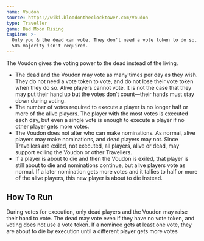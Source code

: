 ```yaml
---
name: Voudon
source: https://wiki.bloodontheclocktower.com/Voudon
type: Traveller
game: Bad Moon Rising
tagLine: >-
  Only you & the dead can vote. They don't need a vote token to do so. A
  50% majority isn't required.
---
```


The Voudon gives the voting power to the dead instead of the living.

- The dead and the Voudon may vote as many times per day as they wish.
  They do not need a vote token to vote, and do not lose their vote
  token when they do so. Alive players cannot vote. It is not the case
  that they may put their hand up but the votes don’t count—their hands
  must stay down during voting.
- The number of votes required to execute a player is no longer half or
  more of the alive players. The player with the most votes is executed
  each day, but even a single vote is enough to execute a player if no
  other player gets more votes.
- The Voudon does not alter who can make nominations. As normal, alive
  players may make nominations, and dead players may not. Since
  Travellers are exiled, not executed, all players, alive or dead, may
  support exiling the Voudon or other Travellers.
- If a player is about to die and then the Voudon is exiled, that player
  is still about to die and nominations continue, but alive players vote
  as normal. If a later nomination gets more votes and it tallies to
  half or more of the alive players, this new player is about to die
  instead.

## How To Run

During votes for execution, only dead players and the Voudon may raise
their hand to vote. The dead may vote even if they have no vote token,
and voting does not use a vote token. If a nominee gets at least one
vote, they are about to die by execution until a different player gets
more votes
